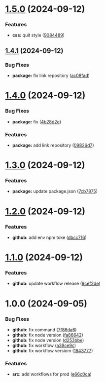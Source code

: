 # [1.5.0](https://github.com/macu-dev/hermes-app/compare/v1.4.1...v1.5.0) (2024-09-12)


### Features

* **css:** quit style ([9084489](https://github.com/macu-dev/hermes-app/commit/90844896c85441d028fd62258771180ab2a1f468))

## [1.4.1](https://github.com/macu-dev/hermes-app/compare/v1.4.0...v1.4.1) (2024-09-12)


### Bug Fixes

* **package:** fix  link repository ([ac08fad](https://github.com/macu-dev/hermes-app/commit/ac08fade1728062b8dea165820ff878280808133))

# [1.4.0](https://github.com/macu-dev/hermes-app/compare/v1.3.0...v1.4.0) (2024-09-12)


### Bug Fixes

* **package:** fix ([4b28d2e](https://github.com/macu-dev/hermes-app/commit/4b28d2e25698419a08b9d6587fc38189563152c7))


### Features

* **package:** add link repository ([09826d7](https://github.com/macu-dev/hermes-app/commit/09826d7e6f8fcedf24568781ab3dc1c8f8fdd996))

# [1.3.0](https://github.com/macu-dev/hermes-app/compare/v1.2.0...v1.3.0) (2024-09-12)


### Features

* **package:** update package.json ([7cb7875](https://github.com/macu-dev/hermes-app/commit/7cb787572a6d5e0a21fa99c48b4a65382006102c))

# [1.2.0](https://github.com/macu-dev/hermes-app/compare/v1.1.0...v1.2.0) (2024-09-12)


### Features

* **github:** add env npm toke ([dbcc716](https://github.com/macu-dev/hermes-app/commit/dbcc716ac01d682263db39b870e291152d5cbd9e))

# [1.1.0](https://github.com/macu-dev/hermes-app/compare/v1.0.0...v1.1.0) (2024-09-12)


### Features

* **github:** update workflow release ([8cef2de](https://github.com/macu-dev/hermes-app/commit/8cef2deb3e155c46ce86422927faecec3e86c8b4))

# 1.0.0 (2024-09-05)


### Bug Fixes

* **github:** fix command ([7f86da6](https://github.com/macu-dev/hermes-app/commit/7f86da64040c0557608318180ccaf85d207a3472))
* **github:** fix node version ([fa86642](https://github.com/macu-dev/hermes-app/commit/fa86642d1f80c590a81d5e60741d99a23bbdc1fc))
* **github:** fix node version ([d253bbe](https://github.com/macu-dev/hermes-app/commit/d253bbedb71fd10bbade08bacc14c7218fb82348))
* **github:** fix workflow ([a39ce9c](https://github.com/macu-dev/hermes-app/commit/a39ce9c6b730fc5130663babe36b7a8911ae0ce8))
* **github:** fix workflow versiom ([1843777](https://github.com/macu-dev/hermes-app/commit/1843777da048bc4d2ab51940dde5489c665d2527))


### Features

* **src:** add workflows for prod ([e66c0ca](https://github.com/macu-dev/hermes-app/commit/e66c0ca12f3a17f7c545b65b8e876455a101e083))
